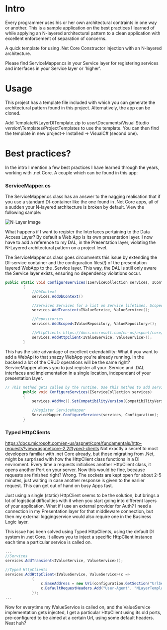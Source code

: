 # Intro

Every programmer uses his or her own architectural contraints in one way or another. This is a sample application on the best practices I learned of while applying an N-layered architectural pattern to a clean application with excellent enforcement of separation of concerns.


A quick template for using .Net Core Constructor injection with an N-layered architecture. 

Please find ServiceMapper.cs in your Service layer for registering services and interfaces in your Service layer or 'higher'.

# Usage 

This project has a template file included with which you can generate the architectural pattern found in this project. Alternatively, the app can be cloned. 

Add Template/NLayerDITemplate.zip to $user$\Documents\Visual Studio $version$\Templates\ProjectTemplates to use the template. You can then find the template in new project-> Installed -> VisualC# (second one).

# Best practices?

In the intro I mention a few best practices I have learned through the years, working with .net Core. A couple which can be found in this app:

### ServiceMapper.cs
The ServiceMapper.cs class has an answer to the nagging realisation that if you use a standard DI-container like the one found in .Net Core apps, all of a sudden your N-layered architecture is broken by default. View the following sample:

![N-Layer Image](https://www.codeproject.com/KB/aspnet/xenta/arch.png)

What happens if I want to register the Interfaces pertaining to the Data Access Layer? By default a Web App is its own presentation layer. I now have to add a reference to my DAL, in the Presentation layer, violating the N-Layered architectural pattern on a project level.

The ServiceMapper.cs class goes circumvents this issue by extending the DI-service container and the configuration files(!) of the presentation layered WebApp to the .Service layer. This way, the DAL is still only aware the Service layer exists, ensuring no dependency violations occur. 

```c#
public static void ConfigureServices(IServiceCollection services, IConfiguration configuration)
        {
            //DbContext
            services.AddDbContext()

            //Services Services for a list on Service lifetimes, Scoped vs Transient etc. see https://docs.microsoft.com/en-us/aspnet/core/fundamentals/dependency-injection?view=aspnetcore-2.2#service-lifetimes
            services.AddTransient<IValueService, ValueService>();

            //Repositories
            services.AddScoped<IValueRepository, ValueRepository>();

            //HttpClients https://docs.microsoft.com/en-us/aspnet/core/fundamentals/http-requests?view=aspnetcore-2.2#typed-clients
            services.AddHttpClient<IValueService, ValueService>();
        }
```

This has the side advantage of excellent extendability: What if you want to add a WebApi to that snazzy WebApp you're already running. In the backend a lot of the CRUD operations will be the same right? ServiceMapper allows you to just register all your .Service and .DAL interfaces and implementation in a single location, independant of your presentation layer.

```c#
// This method gets called by the runtime. Use this method to add services to the container.
        public void ConfigureServices(IServiceCollection services)
        {
            services.AddMvc().SetCompatibilityVersion(CompatibilityVersion.Version_2_2);

            //Register ServiceMapper
            ServiceMapper.ConfigureServices(services, Configuration);
        }
```

### Typed HttpClients 

https://docs.microsoft.com/en-us/aspnet/core/fundamentals/http-requests?view=aspnetcore-2.2#typed-clients
Not exactly a secret to most developers familiar with .net Core already, but those migrating from .Net, might be surprised with how the HttpClient class functions in a DI enviroment. Every time a requests initialises another HttpClient class, it opens another Port on your server. Now this would be fine, because requests are finished right? Wrong. The sockets are kept open for about 2-5 minutes, just waiting in case another response is given to the earlier request. This can get out of hand on busy Apps fast. 

Just using a single (static) HttpClient seems to be the solution, but brings a lot of logistical difficulties with it when you start going into different layers of your application. What if i use an external provider for Auth? I need a connection in my Presentation layer for that middleware connection, but then my external loggingservice would also require one in the Business Logic layer.

This issue has been solved using Typed HttpClients, using the default DI system in .net Core. It allows you to inject a specific HttpClient instance each time a particular service is called on. 

```c#
...
//Services
services.AddTransient<IValueService, ValueService>();

//Typed HttpClients
services.AddHttpClient<IValueService, ValueService>(c => 
            {
                c.BaseAddress = new Uri(configuration.GetSection("UrlSettings:ValueUrl").Key);
                c.DefaultRequestHeaders.Add("User-Agent", "NLayerTemplateSample");
            });
...
```

Now for everytime my IValueService is called on, and the ValueService implementation gets injected, I get a particular HttpClient using its old ports, pre-configured to be aimed at a certain Url, using some default headers. Neat huh?
